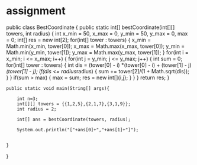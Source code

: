 # assignment
public class BestCoordinate {
    public static int[] bestCoordinate(int[][] towers, int radius) {
        int x_min = 50, x_max = 0, y_min = 50, y_max = 0, max = 0;
        int[] res = new int[2];
        for(int[] tower : towers) {
            x_min = Math.min(x_min, tower[0]);
            x_max = Math.max(x_max, tower[0]);
            y_min = Math.min(y_min, tower[1]);
            y_max = Math.max(y_max, tower[1]);
        }
        for(int i = x_min; i <= x_max; i++) {
            for(int j = y_min; j <= y_max; j++) {
                int sum = 0;
                for(int[] tower : towers) {
                    int dis = (tower[0] - i) *(tower[0] - i) + (tower[1] - j) *(tower[1] - j);
                    if(dis <= radius*radius) {
                        sum += tower[2]/(1 + Math.sqrt(dis));
                    }
                }
                if(sum > max) {
                    max = sum;
                    res = new int[]{i,j};
                }
            }
        }
        return res;
    }


    public static void main(String[] args){

        int n=3;
        int[][] towers = {{1,2,5},{2,1,7},{3,1,9}};
        int radius = 2;

        int[] ans = bestCoordinate(towers, radius);

        System.out.println("["+ans[0]+","+ans[1]+"]");


    }

}
